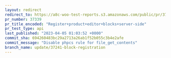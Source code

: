 ```yaml
---
layout: redirect
redirect_to: https://a8c-woo-test-reports.s3.amazonaws.com/public/pr/37339/api/index.html
pr_number: 37339
pr_title_encoded: "Register+product+editor+blocks+server-side"
pr_test_type: api
last_published: "2023-04-05 01:03:52 +0000"
commit_sha: 694260483bc29a2713a26ab1f52b055c3b4e2afe
commit_message: "Disable phpcs rule for file_get_contents"
branch_name: update/37241-block-registration
---
```

